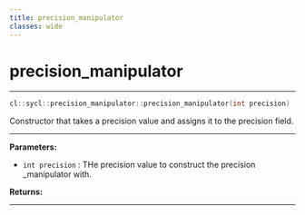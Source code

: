```yaml
---
title: precision_manipulator
classes: wide
---
```

# precision_manipulator

---

```cpp
cl::sycl::precision_manipulator::precision_manipulator(int precision)
```


Constructor that takes a precision value and assigns it to the precision field. 


---
**Parameters:**

 - `int precision`
: THe precision value to construct the precision _manipulator with. 

**Returns:** 

---
